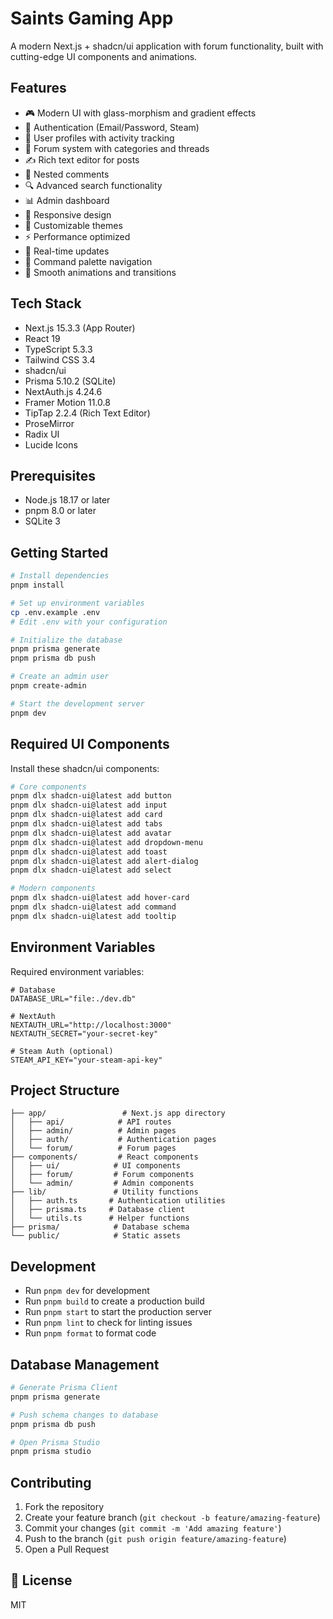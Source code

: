 # Saints Gaming App

A modern Next.js + shadcn/ui application with forum functionality, built with cutting-edge UI components and animations.

## Features

- 🎮 Modern UI with glass-morphism and gradient effects
- 🔐 Authentication (Email/Password, Steam)
- 👤 User profiles with activity tracking
- 💬 Forum system with categories and threads
- ✍️ Rich text editor for posts
- 💭 Nested comments
- 🔍 Advanced search functionality
- 📊 Admin dashboard
- 📱 Responsive design
- 🎨 Customizable themes
- ⚡ Performance optimized
- 🔄 Real-time updates
- 🎯 Command palette navigation
- 💫 Smooth animations and transitions

## Tech Stack

- Next.js 15.3.3 (App Router)
- React 19
- TypeScript 5.3.3
- Tailwind CSS 3.4
- shadcn/ui
- Prisma 5.10.2 (SQLite)
- NextAuth.js 4.24.6
- Framer Motion 11.0.8
- TipTap 2.2.4 (Rich Text Editor)
- ProseMirror
- Radix UI
- Lucide Icons

## Prerequisites

- Node.js 18.17 or later
- pnpm 8.0 or later
- SQLite 3

## Getting Started

```bash
# Install dependencies
pnpm install

# Set up environment variables
cp .env.example .env
# Edit .env with your configuration

# Initialize the database
pnpm prisma generate
pnpm prisma db push

# Create an admin user
pnpm create-admin

# Start the development server
pnpm dev
```

## Required UI Components

Install these shadcn/ui components:

```bash
# Core components
pnpm dlx shadcn-ui@latest add button
pnpm dlx shadcn-ui@latest add input
pnpm dlx shadcn-ui@latest add card
pnpm dlx shadcn-ui@latest add tabs
pnpm dlx shadcn-ui@latest add avatar
pnpm dlx shadcn-ui@latest add dropdown-menu
pnpm dlx shadcn-ui@latest add toast
pnpm dlx shadcn-ui@latest add alert-dialog
pnpm dlx shadcn-ui@latest add select

# Modern components
pnpm dlx shadcn-ui@latest add hover-card
pnpm dlx shadcn-ui@latest add command
pnpm dlx shadcn-ui@latest add tooltip
```

## Environment Variables

Required environment variables:

```env
# Database
DATABASE_URL="file:./dev.db"

# NextAuth
NEXTAUTH_URL="http://localhost:3000"
NEXTAUTH_SECRET="your-secret-key"

# Steam Auth (optional)
STEAM_API_KEY="your-steam-api-key"
```

## Project Structure

```
├── app/                 # Next.js app directory
│   ├── api/            # API routes
│   ├── admin/          # Admin pages
│   ├── auth/           # Authentication pages
│   └── forum/          # Forum pages
├── components/         # React components
│   ├── ui/            # UI components
│   ├── forum/         # Forum components
│   └── admin/         # Admin components
├── lib/               # Utility functions
│   ├── auth.ts       # Authentication utilities
│   ├── prisma.ts     # Database client
│   └── utils.ts      # Helper functions
├── prisma/            # Database schema
└── public/            # Static assets
```

## Development

- Run `pnpm dev` for development
- Run `pnpm build` to create a production build
- Run `pnpm start` to start the production server
- Run `pnpm lint` to check for linting issues
- Run `pnpm format` to format code

## Database Management

```bash
# Generate Prisma Client
pnpm prisma generate

# Push schema changes to database
pnpm prisma db push

# Open Prisma Studio
pnpm prisma studio
```

## Contributing

1. Fork the repository
2. Create your feature branch (`git checkout -b feature/amazing-feature`)
3. Commit your changes (`git commit -m 'Add amazing feature'`)
4. Push to the branch (`git push origin feature/amazing-feature`)
5. Open a Pull Request

## 📝 License
MIT